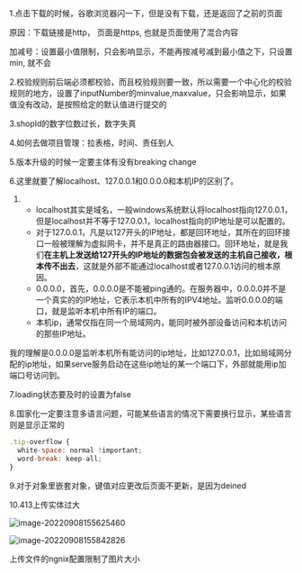 1.点击下载的时候，谷歌浏览器闪一下，但是没有下载，还是返回了之前的页面

原因：下载链接是http， 页面是https, 也就是页面使用了混合内容

加减号：设置最小值限制，只会影响显示，不能再按减号减到最小值之下，只设置min, 就不会

2.校验规则前后端必须都校验，而且校验规则要一致，所以需要一个中心化的校验规则的地方，设置了inputNumber的minvalue,maxvalue，只会影响显示，如果值没有改动，是按照给定的默认值进行提交的

3.shopId的数字位数过长，数字失真

4.如何去做项目管理：拉表格，时间、责任到人

5.版本升级的时候一定要主体有没有breaking change

6.这里就要了解localhost、127.0.0.1和0.0.0.0和本机IP的区别了。

1. -   localhost其实是域名，一般windows系统默认将localhost指向127.0.0.1，但是localhost并不等于127.0.0.1，localhost指向的IP地址是可以配置的。
   - 对于127.0.0.1，凡是以127开头的IP地址，都是回环地址，其所在的回环接口一般被理解为虚拟网卡，并不是真正的路由器接口。回环地址，就是我们**在主机上发送给****127****开头的****IP****地址的数据包会被发送的主机自己接收，根本传不出去**，这就是外部不能通过localhost或者127.0.0.1访问的根本原因。
   - 0.0.0.0，首先，0.0.0.0是不能被ping通的。在服务器中，0.0.0.0并不是一个真实的的IP地址，它表示本机中所有的IPV4地址。监听0.0.0.0的端口，就是监听本机中所有IP的端口。
   - 本机ip，通常仅指在同一个局域网内，能同时被外部设备访问和本机访问的那些IP地址。

我的理解是0.0.0.0是监听本机所有能访问的ip地址，比如127.0.0.1，比如局域网分配的ip地址，如果serve服务启动在这些ip地址的某一个端口下，外部就能用ip加端口号访问到。

7.loading状态要及时的设置为false

8.国家化一定要注意多语言问题，可能某些语言的情况下需要换行显示，某些语言则是显示正常的

```js
.tip-overflow {
  white-space: normal !important;
  word-break: keep-all;
}
```

9.对于对象里嵌套对象，键值对应更改后页面不更新，是因为deined

10.413上传实体过大

![image-20220908155625460](../img/image-20220908155625460.png)

![image-20220908155842826](../img/image-20220908155842826.png)

上传文件的ngnix配置限制了图片大小

